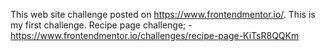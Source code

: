 This web site challenge posted on https://www.frontendmentor.io/. This is my first challenge. 
Recipe page challenge;
-https://www.frontendmentor.io/challenges/recipe-page-KiTsR8QQKm
